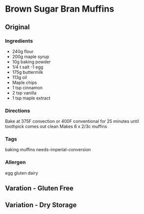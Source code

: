 # Brown Sugar Bran Muffins

## Original
### Ingredients
- 240g flour
- 200g maple syrup 
- 10g baking powder
- 1/4 t salt
 -1 egg
- 175g buttermilk
- 113g oil
- Maple chips
- 1 tsp cinnamon
- 2 tsp vanilla
- 1 tsp maple extract

### Directions
Bake at 375F convection or 400F conventional for 25 minutes until toothpick comes out clean
Makes 6 x 2/3c muffins

### Tags
baking muffins needs-imperial-conversion

### Allergen
egg gluten dairy

## Varation - Gluten Free

## Variation - Dry Storage